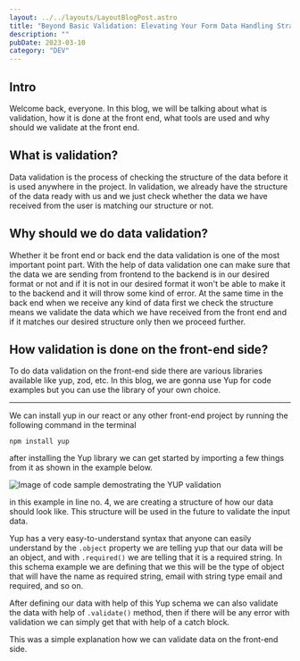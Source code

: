 ```yaml
---
layout: ../../layouts/LayoutBlogPost.astro
title: "Beyond Basic Validation: Elevating Your Form Data Handling Strategy"
description: ""
pubDate: 2023-03-10
category: "DEV"
---
```


## Intro

Welcome back, everyone. In this blog, we will be talking about what is validation, how it is done at the front end, what tools are used and why should we validate at the front end.

## What is validation?

Data validation is the process of checking the structure of the data before it is used anywhere in the project. In validation, we already have the structure of the data ready with us and we just check whether the data we have received from the user is matching our structure or not.

## Why should we do data validation?

Whether it be front end or back end the data validation is one of the most important point part. With the help of data validation one can make sure that the data we are sending from frontend to the backend is in our desired format or not and if it is not in our desired format it won't be able to make it to the backend and it will throw some kind of error. At the same time in the back end when we receive any kind of data first we check the structure means we validate the data which we have received from the front end and if it matches our desired structure only then we proceed further.

## How validation is done on the front-end side?

To do data validation on the front-end side there are various libraries available like yup, zod, etc.
In this blog, we are gonna use Yup for code examples but you can use the library of your own choice.

---


We can install yup in our react or any other front-end project by running the following command in the terminal

```npm install yup```

after installing the Yup library we can get started by importing a few things from it as shown in the example below.


![Image of code sample demostrating the YUP validation](https://dev-to-uploads.s3.amazonaws.com/uploads/articles/jcwvpd4zhunmyjyjku1i.png)

in this example in line no. 4, we are creating a structure of how our data should look like. This structure will be used in the future to validate the input data.

Yup has a very easy-to-understand syntax that anyone can easily understand by the ` .object ` property we are telling yup that our data will be an object, and with ` .required() ` we are telling that it is a required string. In this schema example we are defining that we this will be the type of object that will have the name as required string, email with string type email and required, and so on. 

After defining our data with help of this Yup schema we can also validate the data with help of ` .validate() ` method, then if there will be any error with validation we can simply get that with help of a catch block.

This was a simple explanation how we can validate data on the front-end side. 
